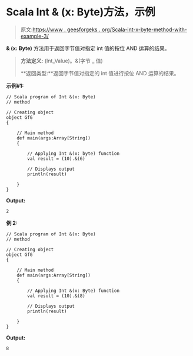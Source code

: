 # Scala Int & (x: Byte)方法，示例

> 原文:[https://www . geesforgeks . org/Scala-int-x-byte-method-with-example-3/](https://www.geeksforgeeks.org/scala-int-x-byte-method-with-example-3/)

**& (x: Byte)** 方法用于返回字节值对指定 int 值的按位 AND 运算的结果。

> **方法定义:** (Int_Value)。&(字节 _ 值)
> 
> **返回类型:**返回字节值对指定的 int 值进行按位 AND 运算的结果。

**示例#1:**

```
// Scala program of Int &(x: Byte)
// method

// Creating object
object GfG
{ 

    // Main method
    def main(args:Array[String])
    {

        // Applying Int &(x: byte) function
        val result = (10).&(6)

        // Displays output
        println(result)

    }
} 
```

**Output:**

```
2

```

**例 2:**

```
// Scala program of Int &(x: Byte)
// method

// Creating object
object GfG
{ 

    // Main method
    def main(args:Array[String])
    {

        // Applying Int &(x: Byte) function
        val result = (10).&(8)

        // Displays output
        println(result)

    }
} 
```

**Output:**

```
8

```